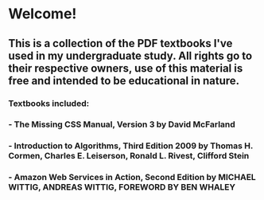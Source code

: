 # Welcome!
## This is a collection of the PDF textbooks I've used in my undergraduate study. All rights go to their respective owners, use of this material is free and intended to be educational in nature.
### Textbooks included:
### - The Missing CSS Manual, Version 3 by David McFarland
### - Introduction to Algorithms, Third Edition 2009 by Thomas H. Cormen, Charles E. Leiserson, Ronald L. Rivest, Clifford Stein
### - Amazon Web Services in Action, Second Edition by MICHAEL WITTIG, ANDREAS WITTIG, FOREWORD BY BEN WHALEY
